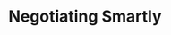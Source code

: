 ---
title: 'Negotiating Smartly'
videos: [
  {"title": "Intro", "url": "1. Intro-q0fgf5z1i9.mp4"},
  {"title": "Let's Talk About Money", "url": "2. Let's Talk About Money-0inca5h18n.mp4"},
  {"title": "Negotiation 101", "url": "3. Negotiation 101-kz09b2twog.mp4"},
  {"title": "The Phases Of Negotiation", "url": "4. The Phases Of Negotiation-oa56gfqsg4.mp4"},
  {"title": "The First Call", "url": "5. The First Call-yd87fm2h3p.mp4"},
  {"title": "Understanding What You Want", "url": "6. Understanding What You Want-d4obkttc3v.mp4"},
  {"title": "Understanding What Your Client Wants", "url": "7. Understanding What Your Client Wants-hhlvh6eb83.mp4"},
  {"title": "The Bank Of Alternatives", "url": "8. The Bank Of Alternatives-gk4tqcmwno.mp4"},
  {"title": "The Proposal Call", "url": "9. The Proposal Call-7qt4a3vu9l.mp4"},
  {"title": "Summary", "url": "10. Summary-0qgejrpfcf.mp4"}
]
---